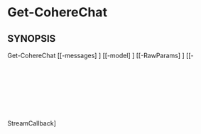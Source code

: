 ﻿---
external help file: powershai-help.xml
schema: 2.0.0
powershai: true
---

# Get-CohereChat

## SYNOPSIS <!--!= @#Synop !-->

Get-CohereChat [[-messages] <Object>] [[-model] <Object>] [[-RawParams] <Object>] [[-StreamCallback] <Object>]


## SYNTAX <!--!= @#Syntax !-->

```
Get-CohereChat [[-messages] <Object>] [[-model] <Object>] [[-RawParams] <Object>] [[-StreamCallback] <Object>] [<CommonParameters>]
```

## PARAMETERS <!--!= @#Params !-->

### -RawParams

```yml
Parameter Set: (All)
Type: Object
Aliases: 
Accepted Values: 
Required: false
Position: 2
Default Value: 
Accept pipeline input: false
Accept wildcard characters: 
```

### -StreamCallback

```yml
Parameter Set: (All)
Type: Object
Aliases: 
Accepted Values: 
Required: false
Position: 3
Default Value: 
Accept pipeline input: false
Accept wildcard characters: 
```

### -messages

```yml
Parameter Set: (All)
Type: Object
Aliases: 
Accepted Values: 
Required: false
Position: 0
Default Value: 
Accept pipeline input: false
Accept wildcard characters: 
```

### -model

```yml
Parameter Set: (All)
Type: Object
Aliases: 
Accepted Values: 
Required: false
Position: 1
Default Value: 
Accept pipeline input: false
Accept wildcard characters: 
```


<!--PowershaiAiDocBlockStart-->
_Traducido automáticamente usando PowershAI e IA._
<!--PowershaiAiDocBlockEnd-->
